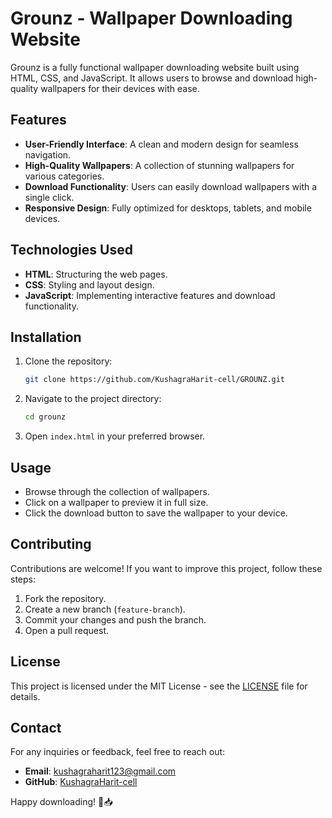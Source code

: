 # Grounz - Wallpaper Downloading Website

Grounz is a fully functional wallpaper downloading website built using HTML, CSS, and JavaScript. It allows users to browse and download high-quality wallpapers for their devices with ease.

## Features
- **User-Friendly Interface**: A clean and modern design for seamless navigation.
- **High-Quality Wallpapers**: A collection of stunning wallpapers for various categories.
- **Download Functionality**: Users can easily download wallpapers with a single click.
- **Responsive Design**: Fully optimized for desktops, tablets, and mobile devices.

## Technologies Used
- **HTML**: Structuring the web pages.
- **CSS**: Styling and layout design.
- **JavaScript**: Implementing interactive features and download functionality.

## Installation
1. Clone the repository:
   ```sh
   git clone https://github.com/KushagraHarit-cell/GROUNZ.git
   ```
2. Navigate to the project directory:
   ```sh
   cd grounz
   ```
3. Open `index.html` in your preferred browser.

## Usage
- Browse through the collection of wallpapers.
- Click on a wallpaper to preview it in full size.
- Click the download button to save the wallpaper to your device.

## Contributing
Contributions are welcome! If you want to improve this project, follow these steps:
1. Fork the repository.
2. Create a new branch (`feature-branch`).
3. Commit your changes and push the branch.
4. Open a pull request.

## License
This project is licensed under the MIT License - see the [LICENSE](LICENSE) file for details.

## Contact
For any inquiries or feedback, feel free to reach out:
- **Email**: kushagraharit123@gmail.com
- **GitHub**: [KushagraHarit-cell](https://github.com/KushagraHarit-cell)

Happy downloading! 🎨📥

